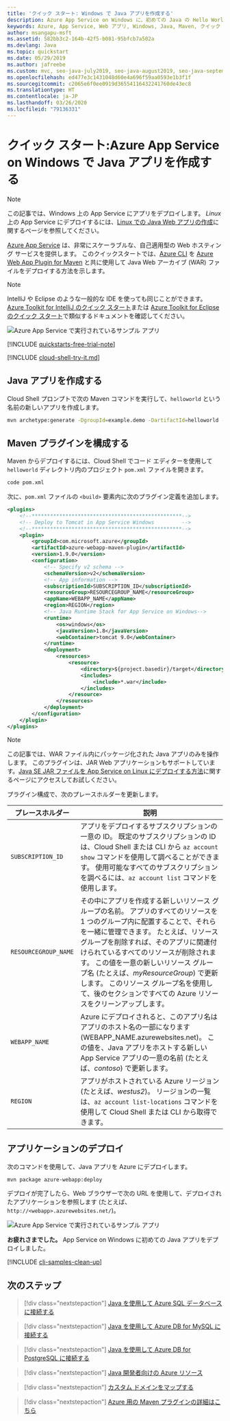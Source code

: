 ```yaml
---
title: 'クイック スタート: Windows で Java アプリを作成する'
description: Azure App Service on Windows に、初めての Java の Hello World を数分でデプロイします。 Java アプリのデプロイには、Azure Web App Plugin for Maven が便利です。
keywords: Azure, App Service, Web アプリ, Windows, Java, Maven, クイック スタート
author: msangapu-msft
ms.assetid: 582bb3c2-164b-42f5-b081-95bfcb7a502a
ms.devlang: Java
ms.topic: quickstart
ms.date: 05/29/2019
ms.author: jafreebe
ms.custom: mvc, seo-java-july2019, seo-java-august2019, seo-java-september2019
ms.openlocfilehash: ed477e3c1431048d60e4a696f59aa0593e1b3f1f
ms.sourcegitcommit: c2065e6f0ee0919d36554116432241760de43ec8
ms.translationtype: HT
ms.contentlocale: ja-JP
ms.lasthandoff: 03/26/2020
ms.locfileid: "79136331"
---
```

# <a name="quickstart-create-a-java-app-on-azure-app-service-on-windows"></a>クイック スタート:Azure App Service on Windows で Java アプリを作成する

> [!NOTE]
> この記事では、Windows 上の App Service にアプリをデプロイします。 _Linux_ 上の App Service にデプロイするには、[Linux での Java Web アプリの作成](./containers/quickstart-java.md)に関するページを参照してください。
>

[Azure App Service](overview.md) は、非常にスケーラブルな、自己適用型の Web ホスティング サービスを提供します。  このクイックスタートでは、[Azure CLI](https://docs.microsoft.com/cli/azure/get-started-with-azure-cli) を [Azure Web App Plugin for Maven](https://github.com/Microsoft/azure-maven-plugins/tree/develop/azure-webapp-maven-plugin) と共に使用して Java Web アーカイブ (WAR) ファイルをデプロイする方法を示します。

> [!NOTE]
> IntelliJ や Eclipse のような一般的な IDE を使っても同じことができます。 [Azure Toolkit for IntelliJ のクイック スタート](/java/azure/intellij/azure-toolkit-for-intellij-create-hello-world-web-app)または [Azure Toolkit for Eclipse のクイック スタート](/java/azure/eclipse/azure-toolkit-for-eclipse-create-hello-world-web-app)で類似するドキュメントを確認してください。
>
![Azure App Service で実行されているサンプル アプリ](./media/app-service-web-get-started-java/java-hello-world-in-browser-azure-app-service.png)

[!INCLUDE [quickstarts-free-trial-note](../../includes/quickstarts-free-trial-note.md)]

[!INCLUDE [cloud-shell-try-it.md](../../includes/cloud-shell-try-it.md)]

## <a name="create-a-java-app"></a>Java アプリを作成する

Cloud Shell プロンプトで次の Maven コマンドを実行して、`helloworld` という名前の新しいアプリを作成します。

```bash
mvn archetype:generate -DgroupId=example.demo -DartifactId=helloworld -DarchetypeArtifactId=maven-archetype-webapp
```

## <a name="configure-the-maven-plugin"></a>Maven プラグインを構成する

Maven からデプロイするには、Cloud Shell でコード エディターを使用して `helloworld` ディレクトリ内のプロジェクト `pom.xml` ファイルを開きます。 

```bash
code pom.xml
```

次に、`pom.xml` ファイルの `<build>` 要素内に次のプラグイン定義を追加します。

```xml
<plugins>
    <!--*************************************************-->
    <!-- Deploy to Tomcat in App Service Windows         -->
    <!--*************************************************-->
    <plugin>
        <groupId>com.microsoft.azure</groupId>
        <artifactId>azure-webapp-maven-plugin</artifactId>
        <version>1.9.0</version>
        <configuration>
            <!-- Specify v2 schema -->
            <schemaVersion>v2</schemaVersion>
            <!-- App information -->
            <subscriptionId>SUBSCRIPTION_ID</subscriptionId>
            <resourceGroup>RESOURCEGROUP_NAME</resourceGroup>
            <appName>WEBAPP_NAME</appName>
            <region>REGION</region>
            <!-- Java Runtime Stack for App Service on Windows-->
            <runtime>
                <os>windows</os>
                <javaVersion>1.8</javaVersion>
                <webContainer>tomcat 9.0</webContainer>
            </runtime>
            <deployment>
                <resources>
                    <resource>
                        <directory>${project.basedir}/target</directory>
                        <includes>
                            <include>*.war</include>
                        </includes>
                    </resource>
                </resources>
            </deployment>
        </configuration>
    </plugin>
</plugins>
```

> [!NOTE]
> この記事では、WAR ファイル内にパッケージ化された Java アプリのみを操作します。 このプラグインは、JAR Web アプリケーションもサポートしています。[Java SE JAR ファイルを App Service on Linux にデプロイする方法](https://docs.microsoft.com/java/azure/spring-framework/deploy-spring-boot-java-app-with-maven-plugin?toc=%2fazure%2fapp-service%2fcontainers%2ftoc.json)に関するページにアクセスしてお試しください。


プラグイン構成で、次のプレースホルダーを更新します。

| プレースホルダー | 説明 |
| ----------- | ----------- |
| `SUBSCRIPTION_ID` | アプリをデプロイするサブスクリプションの一意の ID。 既定のサブスクリプションの ID は、Cloud Shell または CLI から `az account show` コマンドを使用して調べることができます。 使用可能なすべてのサブスクリプションを調べるには、`az account list` コマンドを使用します。|
| `RESOURCEGROUP_NAME` | その中にアプリを作成する新しいリソース グループの名前。 アプリのすべてのリソースを 1 つのグループ内に配置することで、それらを一緒に管理できます。 たとえば、リソース グループを削除すれば、そのアプリに関連付けられているすべてのリソースが削除されます。 この値を一意の新しいリソース グループ名 (たとえば、*myResourceGroup*) で更新します。 このリソース グループ名を使用して、後のセクションですべての Azure リソースをクリーンアップします。 |
| `WEBAPP_NAME` | Azure にデプロイされると、このアプリ名はアプリのホスト名の一部になります (WEBAPP_NAME.azurewebsites.net)。 この値を、Java アプリをホストする新しい App Service アプリの一意の名前 (たとえば、*contoso*) で更新します。 |
| `REGION` | アプリがホストされている Azure リージョン (たとえば、*westus2*)。 リージョンの一覧は、`az account list-locations` コマンドを使用して Cloud Shell または CLI から取得できます。 |

## <a name="deploy-the-app"></a>アプリケーションのデプロイ

次のコマンドを使用して、Java アプリを Azure にデプロイします。

```bash
mvn package azure-webapp:deploy
```

デプロイが完了したら、Web ブラウザーで次の URL を使用して、デプロイされたアプリケーションを参照します (たとえば、`http://<webapp>.azurewebsites.net/`)。

![Azure App Service で実行されているサンプル アプリ](./media/app-service-web-get-started-java/java-hello-world-in-browser-azure-app-service.png)

**お疲れさまでした。** App Service on Windows に初めての Java アプリをデプロイしました。

[!INCLUDE [cli-samples-clean-up](../../includes/cli-samples-clean-up.md)]

## <a name="next-steps"></a>次のステップ
> [!div class="nextstepaction"]
> [Java を使用して Azure SQL データベースに接続する](/azure/sql-database/sql-database-connect-query-java?toc=%2Fazure%2Fjava%2Ftoc.json)

> [!div class="nextstepaction"]
> [Java を使用して Azure DB for MySQL に接続する](/azure/mysql/connect-java?toc=/azure/java/toc.json)

> [!div class="nextstepaction"]
> [Java を使用して Azure DB for PostgreSQL に接続する](/azure/postgresql/connect-java?toc=/azure/java/toc.json)

> [!div class="nextstepaction"]
> [Java 開発者向けの Azure リソース](/java/azure/)

> [!div class="nextstepaction"]
> [カスタム ドメインをマップする](app-service-web-tutorial-custom-domain.md)

> [!div class="nextstepaction"]
> [Azure 用の Maven プラグインの詳細はこちら](https://github.com/microsoft/azure-maven-plugins)
